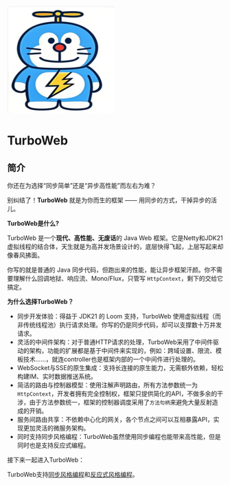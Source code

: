 # <img src=".\docs\image\logo.png"/>
# TurboWeb

## 简介

你还在为选择“同步简单”还是“异步高性能”而左右为难？

别纠结了！**TurboWeb** 就是为你而生的框架 —— 用同步的方式，干掉异步的活儿。

**TurboWeb是什么?** 

TurboWeb 是一个**现代、高性能、无废话**的 Java Web 框架。它是Netty和JDK21虚拟线程的结合体，天生就是为高并发场景设计的，底层快得飞起，上层写起来却像春风拂面。

你写的就是普通的 Java 同步代码，但跑出来的性能，能让异步框架汗颜。你不需要理解什么回调地狱、响应流、Mono/Flux，只管写 `HttpContext`，剩下的交给它搞定。

**为什么选择TurboWeb？** 

- 同步开发体验：得益于 JDK21 的 Loom 支持，TurboWeb 使用虚拟线程（而非传统线程池）执行请求处理。你写的仍是同步代码，却可以支撑数十万并发请求。
- 灵活的中间件架构：对于普通HTTP请求的处理，TurboWeb采用了中间件驱动的架构，功能的扩展都是基于中间件来实现的，例如：跨域设置、限流、模板技术......，就连controller也是框架内部的一个中间件进行处理的。
- WebSocket与SSE的原生集成：支持长连接的原生能力，无需额外依赖，轻松构建IM、实时数据推送系统。
- 简洁的路由与控制器模型：使用注解声明路由，所有方法参数统一为``HttpContext``，开发者拥有完全控制权，框架只提供简化的API，不做多余的干涉，由于方法参数统一，框架的控制器调度采用了``方法句柄``来避免大量反射造成的开销。
- 服务间路由共享：不依赖中心化的网关，各个节点之间可以互相暴露API，实现更加灵活的微服务架构。
- 同时支持同步风格编程：TurboWeb虽然使用同步编程也能带来高性能，但是同时也是支持反应式编程。

接下来一起进入TurboWeb：

TurboWeb支持[同步风格编程](./docs/sync/guide.md)和[反应式风格编程](./docs/reactive/guide.md)。


